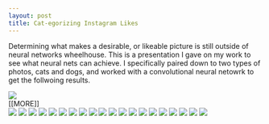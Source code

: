 ```yaml
---
layout: post
title: Cat-egorizing Instagram Likes
---
```


Determining what makes a desirable, or likeable picture is still outside of neural networks wheelhouse. This is a presentation I gave on my work to see what neural nets can achieve. I specifically paired down to two types of photos, cats and dogs, and worked with a convolutional neural netowrk to get the follwoing results.  
   
 
![](../images/Predicting_Instagram_Likes.jpg)   
[[MORE]]   
![](../images/Predicting_Instagram_Likes_2.jpg)
![](../images/Predicting_Instagram_Likes_3.jpg)
![](/images/Predicting_Instagram_Likes_5.jpg)
![](/images/Predicting_Instagram_Likes_6.jpg)
![](/images/Predicting_Instagram_Likes_7.jpg)
![](/images/Predicting_Instagram_Likes_8.jpg)
![](/images/Predicting_Instagram_Likes_9.jpg)
![](/images/Predicting_Instagram_Likes_10.jpg)
![](/images/Predicting_Instagram_Likes_11.jpg)
![](/images/Predicting_Instagram_Likes_12.jpg)
![](/images/Predicting_Instagram_Likes_13.jpg)
![](/images/Predicting_Instagram_Likes_14.jpg)
![](/images/Predicting_Instagram_Likes_15.jpg)
![](/images/Predicting_Instagram_Likes_16.jpg)
![](/images/Predicting_Instagram_Likes_17.jpg)
![](/images/Predicting_Instagram_Likes_18.jpg)
![](/images/Predicting_Instagram_Likes_19.jpg)
![](/images/Predicting_Instagram_Likes_20.jpg)
![](/images/Predicting_Instagram_Likes_21.jpg)
![](/images/Predicting_Instagram_Likes_22.jpg)
